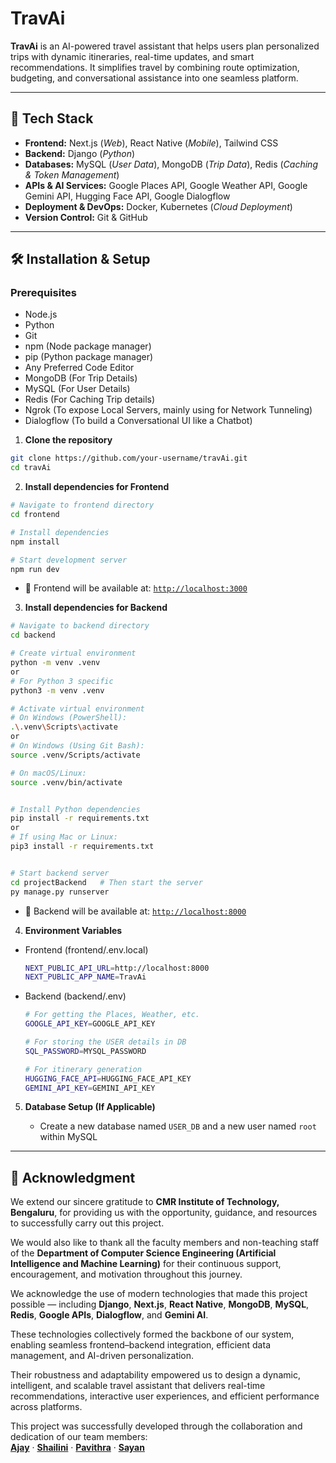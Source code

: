 # TravAi

**TravAi** is an AI-powered travel assistant that helps users plan personalized trips with dynamic itineraries, real-time updates, and smart recommendations. It simplifies travel by combining route optimization, budgeting, and conversational assistance into one seamless platform.

---

## 🧠 Tech Stack

- **Frontend:** Next.js (*Web*), React Native (*Mobile*), Tailwind CSS  
- **Backend:** Django (*Python*)  
- **Databases:** MySQL (*User Data*), MongoDB (*Trip Data*), Redis (*Caching & Token Management*)  
- **APIs & AI Services:** Google Places API, Google Weather API, Google Gemini API, Hugging Face API, Google Dialogflow  
- **Deployment & DevOps:** Docker, Kubernetes (*Cloud Deployment*)  
- **Version Control:** Git & GitHub


---

## 🛠️ Installation & Setup

### Prerequisites

- Node.js 
- Python 
- Git
- npm (Node package manager)
- pip (Python package manager)
- Any Preferred Code Editor
- MongoDB (For Trip Details)
- MySQL (For User Details)
- Redis (For Caching Trip details)
- Ngrok (To expose Local Servers, mainly using for Network Tunneling)
- Dialogflow (To build a Conversational UI like a Chatbot)

1. **Clone the repository**

```bash
git clone https://github.com/your-username/travAi.git
cd travAi
```

2. **Install dependencies for Frontend**

```bash
# Navigate to frontend directory
cd frontend

# Install dependencies
npm install

# Start development server
npm run dev
```

- 📍 Frontend will be available at: [`http://localhost:3000`](http://localhost:3000)

3. **Install dependencies for Backend**

```bash
# Navigate to backend directory
cd backend

# Create virtual environment
python -m venv .venv
or
# For Python 3 specific
python3 -m venv .venv

# Activate virtual environment
# On Windows (PowerShell):
.\.venv\Scripts\activate
or
# On Windows (Using Git Bash):
source .venv/Scripts/activate

# On macOS/Linux:
source .venv/bin/activate


# Install Python dependencies
pip install -r requirements.txt
or
# If using Mac or Linux:
pip3 install -r requirements.txt


# Start backend server
cd projectBackend   # Then start the server
py manage.py runserver
```
- 📍 Backend will be available at: [`http://localhost:8000`](http://127.0.0.1:8000)

4. **Environment Variables**

- Frontend (frontend/.env.local)

    ```bash
    NEXT_PUBLIC_API_URL=http://localhost:8000
    NEXT_PUBLIC_APP_NAME=TravAi
    ```

- Backend (backend/.env)

    ```bash
    # For getting the Places, Weather, etc.
    GOOGLE_API_KEY=GOOGLE_API_KEY

    # For storing the USER details in DB
    SQL_PASSWORD=MYSQL_PASSWORD

    # For itinerary generation
    HUGGING_FACE_API=HUGGING_FACE_API_KEY
    GEMINI_API_KEY=GEMINI_API_KEY
    ```

5. **Database Setup (If Applicable)**

    - Create a new database named `USER_DB` and a new user named `root` within MySQL  

---

## 🙏 Acknowledgment

We extend our sincere gratitude to **CMR Institute of Technology, Bengaluru**, for providing us with the opportunity, guidance, and resources to successfully carry out this project.  

We would also like to thank all the faculty members and non-teaching staff of the **Department of Computer Science Engineering (Artificial Intelligence and Machine Learning)** for their continuous support, encouragement, and motivation throughout this journey.  

We acknowledge the use of modern technologies that made this project possible — including **Django**, **Next.js**, **React Native**, **MongoDB**, **MySQL**, **Redis**, **Google APIs**, **Dialogflow**, and **Gemini AI**. 

These technologies collectively formed the backbone of our system, enabling seamless frontend–backend integration, efficient data management, and AI-driven personalization. 

Their robustness and adaptability empowered us to design a dynamic, intelligent, and scalable travel assistant that delivers real-time recommendations, interactive user experiences, and efficient performance across platforms.  

This project was successfully developed through the collaboration and dedication of our team members:  
**[Ajay](https://github.com/ajay210100)** · **[Shailini](https://github.com/Shailini-M)** · **[Pavithra](https://github.com/Pavithra329)** · **[Sayan](https://github.com/Sayan-Mondal2022)**
